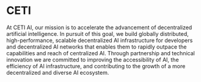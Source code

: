 # CETI

At CETI AI, our mission is to accelerate the advancement of decentralized artificial intelligence. In pursuit of this goal, we build globally distributed, high-performance, scalable decentralized AI infrastructure for developers and decentralized AI networks that enables them to rapidly outpace the capabilities and reach of centralized AI. Through partnership and technical innovation we are committed to improving the accessibility of AI, the efficiency of AI infrastructure, and contributing to the growth of a more decentralized and diverse AI ecosystem.